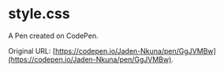 # style.css

A Pen created on CodePen.

Original URL: [https://codepen.io/Jaden-Nkuna/pen/GgJVMBw](https://codepen.io/Jaden-Nkuna/pen/GgJVMBw).

